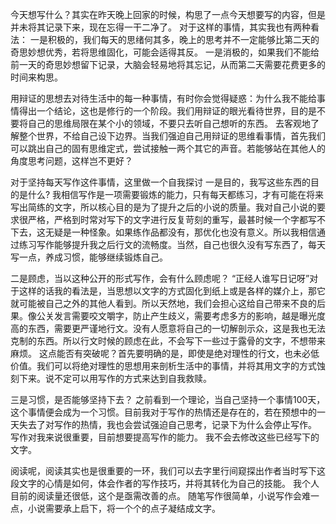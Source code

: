 今天想写什么？其实在昨天晚上回家的时候，构思了一点今天想要写的内容，但是并未将其记录下来，现在忘得一干二净了。
对于这样的事情，其实我也有两种看法：
一是积极的，我们每天的思绪何其多，晚上的思考并不一定能够比第二天的奇思妙想优秀，若将思维固化，可能会适得其反。
一是消极的，如果我们不能给前一天的奇思妙想留下记录，大脑会轻易地将其忘记，从而第二天需要花费更多的时间来构思。

用辩证的思想去对待生活中的每一种事情，有时你会觉得疑惑：为什么我不能给事情得出一个结论，这也是修行的一个阶段。我们用辩证的眼光看待世界，目的是不要将自己的思维局限在某个小的领域，不要只去听自己想听的东西。
去客观地了解整个世界，不给自己设下边界。当我们强迫自己用辩证的思维看事情，首先我们可以跳出自己的固有思维定式，尝试接触一两个其它的声音。若能够站在其他人的角度思考问题，这样岂不更好？

对于坚持每天写作这件事情，这里做一个自我探讨
一是目的，我写这些东西的目的是什么?
我相信写作是一项需要锻炼的能力，只有每天都练习，才有可能在将来写出简练的文字，所以核心目的是为了提升之后的小说的质量。我对自己小说的要求很严格，严格到时常对写下的文字进行反复苛刻的重写，最甚时候一个字都写不下去，这无疑是一种怪象。如果练作品都没有，那优化也没有意义。所以我相信通过练习写作能够提升我之后行文的流畅度。当然，自己也很久没有写东西了，每天写一点，养成习惯，能够继续锻炼自己。

二是顾虑，当以这种公开的形式写作，会有什么顾虑呢？
“正经人谁写日记呀”对于这样的话我的看法是，当思想以文字的方式固化到纸上或是各样的媒介上，那它就可能被自己之外的其他人看到。所以天然地，我们会担心这给自己带来不良的后果。像公关发言需要咬文嚼字，防止产生歧义，需要考虑多方的影响，越是曝光度高的东西，需要更严谨地行文。没有人愿意将自己的一切解剖示众，这是我也无法克制的东西。所以行文时候的顾虑在此，不会写下一些过于露骨的文字，不想带来麻烦。
这点能否有突破呢？首先要明确的是，即使是绝对理性的行文，也未必低价值。我们可以将绝对理性的思想用来剖析生活中的事情，并将其用文字的方式蚀刻下来。说不定可以用写作的方式来达到自我救赎。

三是习惯，是否能够坚持下去？
之前看到一个理论，当自己坚持一个事情100天，这个事情便会成为一个习惯。目前我对于写作的热情还是存在的，若在预想中的一天失去了对写作的热情，我也会尝试强迫自己思考，记录下为什么会停止写作。
写作对我来说很重要，目前想要提高写作的能力。
我不会去修改这些已经写下的文字。

阅读呢，阅读其实也是很重要的一环，我们可以去字里行间窥探出作者当时写下这段文字的心情是如何，体会作者的写作技巧，并将其转化为自己的技能。
我个人目前的阅读量还很低，这个是亟需改善的点。
随笔写作很简单，小说写作会难一点，小说需要承上启下，将一个个的点子凝结成文字。